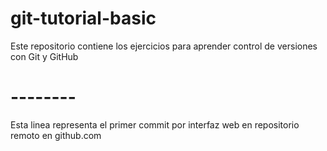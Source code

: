 # git-tutorial-basic
Este repositorio contiene los ejercicios para aprender control de versiones con Git y GitHub
# --------
Esta linea representa el primer commit por interfaz web en repositorio remoto en github.com
